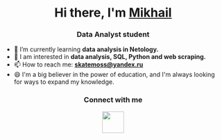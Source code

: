 <h1 align="center">Hi there, I'm <a href="https://skatemoss.ru/" target="_blank">Mikhail</a> </h1>
<h3 align="center">Data Analyst student</h3>

- 🌱 I’m currently learning **data analysis in Netology.**
- 🤔 I am interested in **data analysis, SQL, Python and web scraping.**
- 📫 How to reach me: **skatemoss@yandex.ru**
- 😄 I'm a big believer in the power of education, and I'm always looking for ways to expand my knowledge. 

<h3 align="center">Connect with me</h3>
<p align="center">
<a href="https://t.me/skatemoss" target="blank"><img align="center" src="https://user-images.githubusercontent.com/45450732/218130479-9dff6438-6fe8-455b-b07a-3e30dbf9a983.svg" height="50" width="50" /></a>
